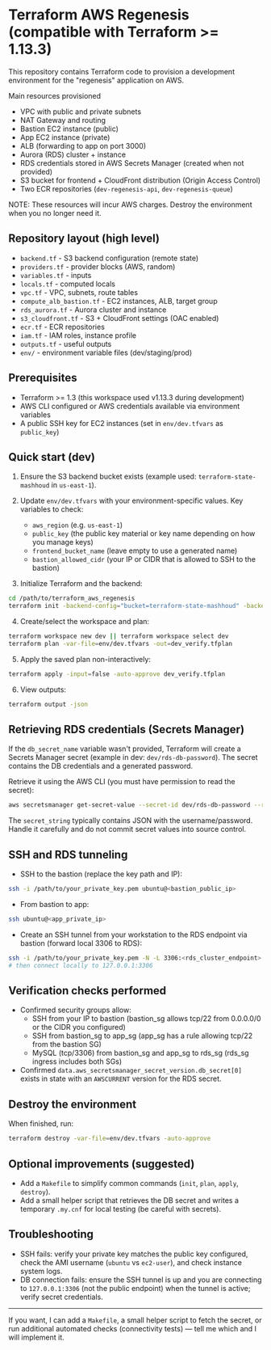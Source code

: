 # Terraform AWS Regenesis (compatible with Terraform >= 1.13.3)

This repository contains Terraform code to provision a development environment for the "regenesis" application on AWS.

Main resources provisioned
- VPC with public and private subnets
- NAT Gateway and routing
- Bastion EC2 instance (public)
- App EC2 instance (private)
- ALB (forwarding to app on port 3000)
- Aurora (RDS) cluster + instance
- RDS credentials stored in AWS Secrets Manager (created when not provided)
- S3 bucket for frontend + CloudFront distribution (Origin Access Control)
- Two ECR repositories (`dev-regenesis-api`, `dev-regenesis-queue`)

NOTE: These resources will incur AWS charges. Destroy the environment when you no longer need it.

## Repository layout (high level)
- `backend.tf` - S3 backend configuration (remote state)
- `providers.tf` - provider blocks (AWS, random)
- `variables.tf` - inputs
- `locals.tf` - computed locals
- `vpc.tf` - VPC, subnets, route tables
- `compute_alb_bastion.tf` - EC2 instances, ALB, target group
- `rds_aurora.tf` - Aurora cluster and instance
- `s3_cloudfront.tf` - S3 + CloudFront settings (OAC enabled)
- `ecr.tf` - ECR repositories
- `iam.tf` - IAM roles, instance profile
- `outputs.tf` - useful outputs
- `env/` - environment variable files (dev/staging/prod)

## Prerequisites
- Terraform >= 1.3 (this workspace used v1.13.3 during development)
- AWS CLI configured or AWS credentials available via environment variables
- A public SSH key for EC2 instances (set in `env/dev.tfvars` as `public_key`)

## Quick start (dev)

1. Ensure the S3 backend bucket exists (example used: `terraform-state-mashhoud` in `us-east-1`).

2. Update `env/dev.tfvars` with your environment-specific values. Key variables to check:
   - `aws_region` (e.g. `us-east-1`)
   - `public_key` (the public key material or key name depending on how you manage keys)
   - `frontend_bucket_name` (leave empty to use a generated name)
   - `bastion_allowed_cidr` (your IP or CIDR that is allowed to SSH to the bastion)

3. Initialize Terraform and the backend:

```bash
cd /path/to/terraform_aws_regenesis
terraform init -backend-config="bucket=terraform-state-mashhoud" -backend-config="key=dev/terraform.tfstate" -backend-config="region=us-east-1"
```

4. Create/select the workspace and plan:

```bash
terraform workspace new dev || terraform workspace select dev
terraform plan -var-file=env/dev.tfvars -out=dev_verify.tfplan
```

5. Apply the saved plan non-interactively:

```bash
terraform apply -input=false -auto-approve dev_verify.tfplan
```

6. View outputs:

```bash
terraform output -json
```

## Retrieving RDS credentials (Secrets Manager)

If the `db_secret_name` variable wasn't provided, Terraform will create a Secrets Manager secret (example in dev: `dev/rds-db-password`). The secret contains the DB credentials and a generated password.

Retrieve it using the AWS CLI (you must have permission to read the secret):

```bash
aws secretsmanager get-secret-value --secret-id dev/rds-db-password --region us-east-1
```

The `secret_string` typically contains JSON with the username/password. Handle it carefully and do not commit secret values into source control.

## SSH and RDS tunneling

- SSH to the bastion (replace the key path and IP):

```bash
ssh -i /path/to/your_private_key.pem ubuntu@<bastion_public_ip>
```

- From bastion to app:

```bash
ssh ubuntu@<app_private_ip>
```

- Create an SSH tunnel from your workstation to the RDS endpoint via bastion (forward local 3306 to RDS):

```bash
ssh -i /path/to/your_private_key.pem -N -L 3306:<rds_cluster_endpoint>:3306 ubuntu@<bastion_public_ip>
# then connect locally to 127.0.0.1:3306
```

## Verification checks performed
- Confirmed security groups allow:
  - SSH from your IP to bastion (bastion_sg allows tcp/22 from 0.0.0.0/0 or the CIDR you configured)
  - SSH from bastion_sg to app_sg (app_sg has a rule allowing tcp/22 from the bastion SG)
  - MySQL (tcp/3306) from bastion_sg and app_sg to rds_sg (rds_sg ingress includes both SGs)
- Confirmed `data.aws_secretsmanager_secret_version.db_secret[0]` exists in state with an `AWSCURRENT` version for the RDS secret.

## Destroy the environment

When finished, run:

```bash
terraform destroy -var-file=env/dev.tfvars -auto-approve
```

## Optional improvements (suggested)
- Add a `Makefile` to simplify common commands (`init`, `plan`, `apply`, `destroy`).
- Add a small helper script that retrieves the DB secret and writes a temporary `.my.cnf` for local testing (be careful with secrets).

## Troubleshooting
- SSH fails: verify your private key matches the public key configured, check the AMI username (`ubuntu` vs `ec2-user`), and check instance system logs.
- DB connection fails: ensure the SSH tunnel is up and you are connecting to `127.0.0.1:3306` (not the public endpoint) when the tunnel is active; verify secret credentials.

---

If you want, I can add a `Makefile`, a small helper script to fetch the secret, or run additional automated checks (connectivity tests) — tell me which and I will implement it.
